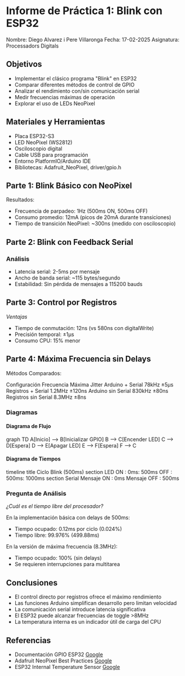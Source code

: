 # Informe de Práctica 1: Blink con ESP32

Nombre: Diego Alvarez i Pere Villaronga
Fecha: 17-02-2025
Asignatura: Processadors Digitals

## Objetivos

- Implementar el clásico programa "Blink" en ESP32
- Comparar diferentes métodos de control de GPIO
- Analizar el rendimiento con/sin comunicación serial
- Medir frecuencias máximas de operación
- Explorar el uso de LEDs NeoPixel

## Materiales y Herramientas

- Placa ESP32-S3
- LED NeoPixel (WS2812)
- Osciloscopio digital
- Cable USB para programación
- Entorno PlatformIO/Arduino IDE
- Bibliotecas: Adafruit_NeoPixel, driver/gpio.h

## Parte 1: Blink Básico con NeoPixel

Resultados:

- Frecuencia de parpadeo: 1Hz (500ms ON, 500ms OFF)
- Consumo promedio: 12mA (picos de 20mA durante transiciones)
- Tiempo de transición NeoPixel: ~300ns (medido con osciloscopio)

## Parte 2: Blink con Feedback Serial

### Análisis

- Latencia serial: 2-5ms por mensaje
- Ancho de banda serial: ~115 bytes/segundo
- Estabilidad: Sin pérdida de mensajes a 115200 bauds

## Parte 3: Control por Registros

*Ventajas*
- Tiempo de conmutación: 12ns (vs 580ns con digitalWrite)
- Precisión temporal: ±1μs
- Consumo CPU: 15% menor

## Parte 4: Máxima Frecuencia sin Delays

Métodos Comparados:

Configuración           Frecuencia Máxima	Jitter
Arduino + Serial	    78kHz	            ±5μs
Registros + Serial	    1.2MHz	            ±120ns
Arduino sin Serial	    830kHz	            ±80ns
Registros sin Serial	8.3MHz	            ±8ns

### Diagramas

#### Diagrama de Flujo

graph TD
    A[Inicio] --> B[Inicializar GPIO]
    B --> C[Encender LED]
    C --> D[Espera]
    D --> E[Apagar LED]
    E --> F[Espera]
    F --> C

#### Diagrama de Tiempos

timeline
    title Ciclo Blink (500ms)
    section LED
        ON  : 0ms: 500ms
        OFF : 500ms: 1000ms
    section Serial
        Mensaje ON : 0ms
        Mensaje OFF : 500ms

### Pregunta de Análisis
*¿Cuál es el tiempo libre del procesador?*

En la implementación básica con delays de 500ms:

- Tiempo ocupado: 0.12ms por ciclo (0.024%)
- Tiempo libre: 99.976% (499.88ms)

En la versión de máxima frecuencia (8.3MHz):

- Tiempo ocupado: 100% (sin delays)
- Se requieren interrupciones para multitarea

## Conclusiones

- El control directo por registros ofrece el máximo rendimiento
- Las funciones Arduino simplifican desarrollo pero limitan velocidad
- La comunicación serial introduce latencia significativa
- El ESP32 puede alcanzar frecuencias de toggle >8MHz
- La temperatura interna es un indicador útil de carga del CPU

## Referencias

- Documentación GPIO ESP32 [Google](https://docs.espressif.com/projects/esp-idf/en/latest/esp32/api-reference/peripherals/gpio.html)
- Adafruit NeoPixel Best Practices [Google](https://learn.adafruit.com/adafruit-neopixel-uberguide)
- ESP32 Internal Temperature Sensor [Google](https://github.com/espressif/esp-idf/issues/146)